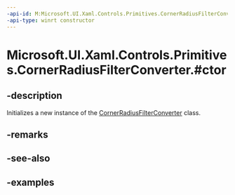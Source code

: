 ```yaml
---
-api-id: M:Microsoft.UI.Xaml.Controls.Primitives.CornerRadiusFilterConverter.#ctor
-api-type: winrt constructor
---
```


# Microsoft.UI.Xaml.Controls.Primitives.CornerRadiusFilterConverter.#ctor

<!--
public CornerRadiusFilterConverter ();
-->

## -description

Initializes a new instance of the [CornerRadiusFilterConverter](cornerradiusfilterconverter.md) class.

## -remarks

## -see-also

## -examples
